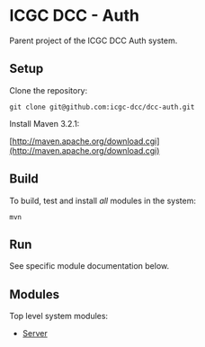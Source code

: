 ICGC DCC - Auth
===

Parent project of the ICGC DCC Auth system.

Setup
---

Clone the repository:

`git clone git@github.com:icgc-dcc/dcc-auth.git`

Install Maven 3.2.1:

[http://maven.apache.org/download.cgi](http://maven.apache.org/download.cgi)

Build
---

To build, test and install _all_ modules in the system:

`mvn`


Run
---

See specific module documentation below.

Modules
---
Top level system modules:

- [Server](dcc-auth-server/README.md)

